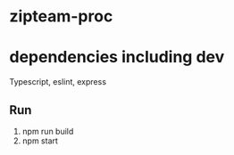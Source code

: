 # zipteam-proc

# dependencies including dev
Typescript, eslint, express

## Run
1. npm run build
2. npm start